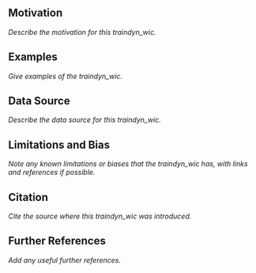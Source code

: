 ## Motivation
*Describe the motivation for this traindyn_wic.*

## Examples
*Give examples of the traindyn_wic.*

## Data Source
*Describe the data source for this traindyn_wic.*

## Limitations and Bias
*Note any known limitations or biases that the traindyn_wic has, with links and references if possible.*

## Citation
*Cite the source where this traindyn_wic was introduced.*

## Further References
*Add any useful further references.*